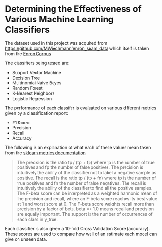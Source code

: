 # Determining the Effectiveness of Various Machine Learning Classifiers

The dataset used in this project was acquired from https://github.com/MWiechmann/enron_spam_data which itself is taken from the [Enron Corpus](https://www2.aueb.gr/users/ion/data/enron-spam/readme.txt)

The classifiers being tested are:
- Support Vector Machine
- Decision Tree
- Multinomial Naive Bayes
- Random Forest
- K-Nearest Neighbors
- Logistic Regression


The performance of each classifer is evaluated on various different metrics given by a classification report:
- F1 Score
- Precision
- Recall
- Accuracy

The following is an explanation of what each of these values mean taken from the [sklearn metrics documentation](https://scikit-learn.org/stable/modules/generated/sklearn.metrics.precision_recall_fscothere_support.html#sklearn.metrics.precision_recall_fscore_support)

> The precision is the ratio tp / (tp + fp) where tp is the number of true positives and fp the number of false positives. The precision is intuitively the ability of the classifier not to label a negative sample as positive.
> The recall is the ratio tp / (tp + fn) where tp is the number of true positives and fn the number of false negatives. The recall is intuitively the ability of the classifier to find all the positive samples.
> The F-beta score can be interpreted as a weighted harmonic mean of the precision and recall, where an F-beta score reaches its best value at 1 and worst score at 0.
> The F-beta score weights recall more than precision by a factor of beta. beta == 1.0 means recall and precision are equally important.
> The support is the number of occurrences of each class in y_true.

Each classifier is also given a 10-fold Cross Validation Score (accuracy). These scores are used to compare how well of an estimate each model can give on unseen data.

